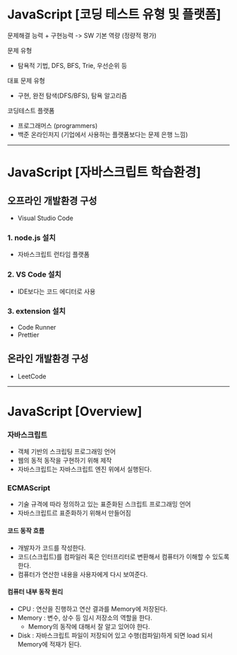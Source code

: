 # JavaScript [코딩 테스트 유형 및 플랫폼]

문제해결 능력 + 구현능력 -> SW 기본 역량 (정량적 평가)

문제 유형

- 탐욕적 기법, DFS, BFS, Trie, 우선순위 등

대표 문제 유형

- 구현, 완전 탐색(DFS/BFS), 탐욕 알고리즘

코딩테스트 플랫폼

- 프로그래머스 (programmers)
- 백준 온라인저지 (기업에서 사용하는 플랫폼보다는 문제 은행 느낌)

---

# JavaScript [자바스크립트 학습환경]

## 오프라인 개발환경 구성

- Visual Studio Code

### 1. node.js 설치

- 자바스크립트 런타임 플랫폼

### 2. VS Code 설치

- IDE보다는 코드 에디터로 사용

### 3. extension 설치

- Code Runner
- Prettier

## 온라인 개발환경 구성

- LeetCode

---

# JavaScript [Overview]

### 자바스크립트

- 객체 기반의 스크립팅 프로그래밍 언어
- 웹의 동적 동작을 구현하기 위해 제작
- 자바스크립트는 자바스크립트 엔진 위에서 실행된다.

### ECMAScript

- 기술 규격에 따라 정의하고 있는 표준화된 스크립트 프로그래밍 언어
- 자바스크립트르 표준화하기 위해서 만들어짐

#### 코드 동작 흐름

- 개발자가 코드를 작성한다.
- 코드(스크립트)를 컴파일러 혹은 인터프리터로 변환해서 컴퓨터가 이해할 수 있도록 한다.
- 컴퓨터가 연산한 내용을 사용자에게 다시 보여준다.

#### 컴퓨터 내부 동작 원리

- CPU : 연산을 진행하고 연산 결과를 Memory에 저장된다.
- Memory : 변수, 상수 등 임시 저장소의 역할을 한다.
  - Memory의 동작에 대해서 잘 알고 있어야 한다.
- Disk : 자바스크립트 파일이 저장되어 있고 수행(컴파일)하게 되면 load 되서 Memory에 적재가 된다.

